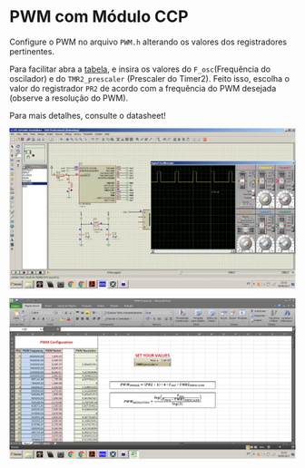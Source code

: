 # PWM com Módulo CCP

Configure o PWM no arquivo `PWM.h` alterando os valores dos registradores pertinentes.

Para facilitar abra a [tabela](https://github.com/AsafeSilva/PIC/blob/master/PIC16F628A/PWM/PWM%20Frequency.xlsx),
e insira os valores do `F_osc`(Frequência do oscilador) e do `TMR2_prescaler` (Prescaler do Timer2).
Feito isso, escolha o valor do registrador `PR2` de acordo com a frequência do PWM desejada (observe a resolução do PWM).

Para mais detalhes, consulte o datasheet!


![Screenshot](Simulação.jpg)

![Screenshot](Configuração.jpg)
